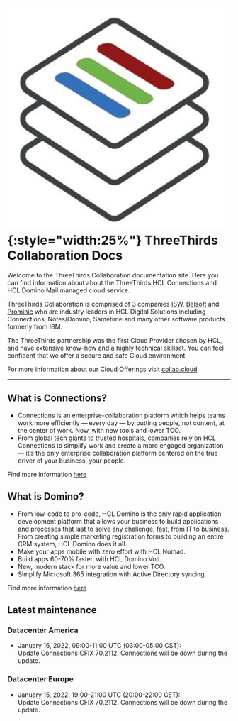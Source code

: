 # ![logo](assets/images/three-thirds-logo.png){:style="width:25%"} ThreeThirds Collaboration Docs

Welcome to the ThreeThirds Collaboration documentation site. Here you can find information about about the ThreeThirds HCL Connections and HCL Domino Mail managed cloud service.

ThreeThirds Collaboration is comprised of 3 companies [ISW](https://isw.com.au), [Belsoft](https://www.belsoft-group.ch/en/) and [Prominic](https://prominic.net/) who are industry leaders in HCL Digital Solutions including Connections, Notes/Domino, Sametime and many other software products formerly from IBM.

The ThreeThirds partnership was the first Cloud Provider chosen by HCL, and have extensive know-how and a highly technical skillset. You can feel confident that we offer a secure and safe Cloud environment.

For more information about our Cloud Offerings visit [collab.cloud](https://collab.cloud)

---

## What is Connections?

* Connections is an enterprise-collaboration platform which helps teams work more efficiently — every day — by putting people, not content, at the center of work. Now, with new tools and lower TCO.
* From global tech giants to trusted hospitals, companies rely on HCL Connections to simplify work and create a more engaged organization — it’s the only enterprise collaboration platform centered on the true driver of your business, your people.

Find more information [here](https://www.hcltechsw.com/products/connections)

## What is Domino?

* From low-code to pro-code, HCL Domino is the only rapid application development platform that allows your business to build applications and processes that last to solve any challenge, fast, from IT to business. From creating simple marketing registration forms to building an entire CRM system, HCL Domino does it all.
* Make your apps mobile with zero effort with HCL Nomad.
* Build apps 60-70% faster, with HCL Domino Volt.
* New, modern stack for more value and lower TCO.
* Simplify Microsoft 365 integration with Active Directory syncing.

Find more information [here](https://www.hcltechsw.com/products/domino)

## Latest maintenance

### Datacenter America

* January 16, 2022, 09:00-11:00 UTC (03:00-05:00 CST):  
Update Connections CFIX 70.2112. Connections will be down during the update.

### Datacenter Europe

* January 15, 2022, 19:00-21:00 UTC (20:00-22:00 CET):  
Update Connections CFIX 70.2112. Connections will be down during the update.
